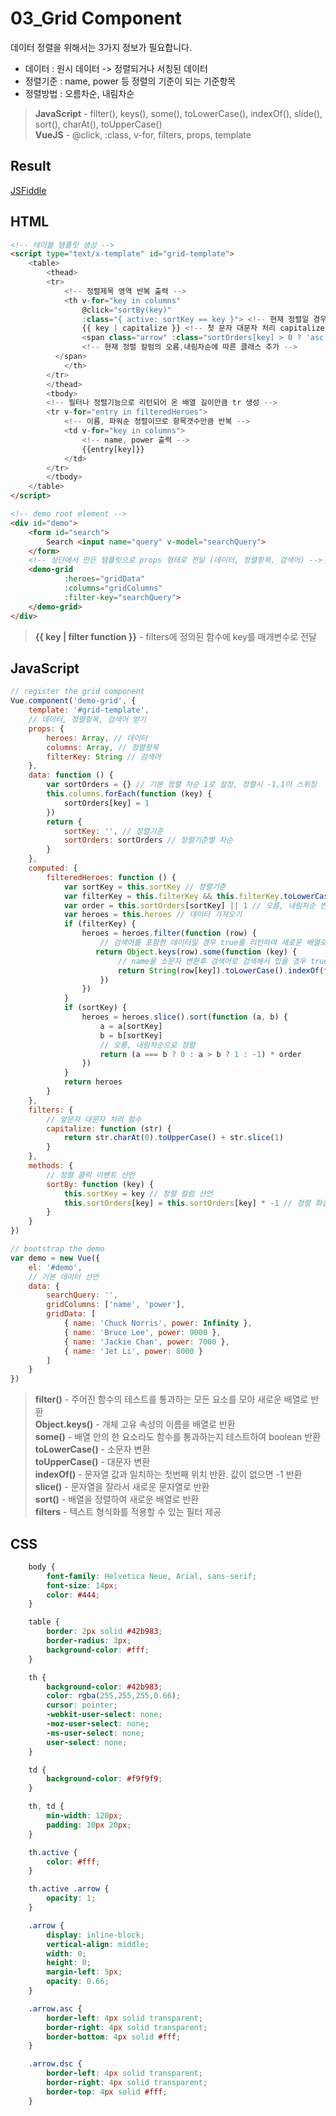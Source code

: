 # 03_Grid Component 


데이터 정렬을 위해서는 3가지 정보가 필요합니다.
- 데이터 : 원시 데이터 -> 정렬되거나 서칭된 데이터
- 정렬기준 : name, power 등 정렬의 기준이 되는 기준항목
- 정렬방법 : 오름차순, 내림차순

> **JavaScript** - filter(), keys(), some(), toLowerCase(), indexOf(), slide(), sort(), charAt(), toUpperCase()<br>
> **VueJS** - @click, :class, v-for, filters, props, template

## Result
<a target="_blank" href="https://jsfiddle.net/Tertia/vbyon64p/6/">JSFiddle</a>

## HTML
```html
<!-- 테이블 템플릿 생성 -->
<script type="text/x-template" id="grid-template">
    <table>
        <thead>
        <tr>
            <!-- 정렬제목 영역 반복 출력 -->
            <th v-for="key in columns"
                @click="sortBy(key)"
                :class="{ active: sortKey == key }"> <!-- 현재 정렬일 경우 클래스 추가 -->
                {{ key | capitalize }} <!-- 첫 문자 대문자 처리 capitalize -->
                <span class="arrow" :class="sortOrders[key] > 0 ? 'asc' : 'dsc'">
                <!-- 현재 정렬 칼럼의 오름,내림차순에 따른 클래스 추가 -->
          </span>
            </th>
        </tr>
        </thead>
        <tbody>
        <!-- 필터나 정렬기능으로 리턴되어 온 배열 길이만큼 tr 생성 -->
        <tr v-for="entry in filteredHeroes">
            <!-- 이름, 파워순 정렬이므로 항목갯수만큼 반복 -->
            <td v-for="key in columns">
                <!-- name, power 출력 -->
                {{entry[key]}}
            </td>
        </tr>
        </tbody>
    </table>
</script>

<!-- demo root element -->
<div id="demo">
    <form id="search">
        Search <input name="query" v-model="searchQuery">
    </form>
    <!-- 상단에서 만든 템플릿으로 props 형태로 전달 (데이터, 정렬항목, 검색어) -->
    <demo-grid
            :heroes="gridData"
            :columns="gridColumns"
            :filter-key="searchQuery">
    </demo-grid>
</div>
```
> **{{ key | filter function }}** - filters에 정의된 함수에 key를 매개변수로 전달

## JavaScript
```javascript
// register the grid component
Vue.component('demo-grid', {
    template: '#grid-template',
    // 데이터, 정렬항목, 검색어 받기
    props: {
        heroes: Array, // 데이터
        columns: Array, // 정렬항목
        filterKey: String // 검색어
    },
    data: function () {
        var sortOrders = {} // 기본 정렬 차순 1로 설정, 정렬시 -1,1이 스위칭
        this.columns.forEach(function (key) {
            sortOrders[key] = 1
        })
        return {
            sortKey: '', // 정렬기준
            sortOrders: sortOrders // 정렬기준별 차순
        }
    },
    computed: {
        filteredHeroes: function () {
            var sortKey = this.sortKey // 정렬기준
            var filterKey = this.filterKey && this.filterKey.toLowerCase() // 검색어 소문자로 변환
            var order = this.sortOrders[sortKey] || 1 // 오름, 내림차순 변수
            var heroes = this.heroes // 데이터 가져오기
            if (filterKey) {
                heroes = heroes.filter(function (row) {
                    // 검색어를 포함한 데이터일 경우 true를 리턴하여 새로운 배열로 반환
                   return Object.keys(row).some(function (key) {
                        // name을 소문자 변환후 검색어로 검색해서 있을 경우 true 반환
                        return String(row[key]).toLowerCase().indexOf(filterKey) > -1
                    })
                })
            }
            if (sortKey) {
                heroes = heroes.slice().sort(function (a, b) {
                    a = a[sortKey]
                    b = b[sortKey]
                    // 오름, 내림차순으로 정렬
                    return (a === b ? 0 : a > b ? 1 : -1) * order
                })
            }
            return heroes
        }
    },
    filters: {
        // 앞문자 대문자 처리 함수
        capitalize: function (str) {
            return str.charAt(0).toUpperCase() + str.slice(1)
        }
    },
    methods: {
        // 정렬 클릭 이벤트 선언
        sortBy: function (key) {
            this.sortKey = key // 정렬 칼럼 선언
            this.sortOrders[key] = this.sortOrders[key] * -1 // 정렬 화살표 클래스 추가 + 오름, 내림차순 처리
        }
    }
})

// bootstrap the demo
var demo = new Vue({
    el: '#demo',
    // 기본 데이터 선언
    data: {
        searchQuery: '',
        gridColumns: ['name', 'power'],
        gridData: [
            { name: 'Chuck Norris', power: Infinity },
            { name: 'Bruce Lee', power: 9000 },
            { name: 'Jackie Chan', power: 7000 },
            { name: 'Jet Li', power: 8000 }
        ]
    }
})
```
> **filter()** - 주어진 함수의 테스트를 통과하는 모든 요소를 모아 새로운 배열로 반환<br>
> **Object.keys()** - 개체 고유 속성의 이름을 배열로 반환<br>
> **some()** - 배열 안의 한 요소라도 함수를 통과하는지 테스트하여 boolean 반환<br>
> **toLowerCase()** - 소문자 변환<br>
> **toUpperCase()** - 대문자 변환<br>
> **indexOf()** - 문자열 값과 일치하는 첫번째 위치 반환. 값이 없으면 -1 반환<br>
> **slice()** - 문자열을 잘라서 새로운 문자열로 반환<br>
> **sort()** - 배열을 정렬하여 새로운 배열로 반환<br>
> **filters** - 텍스트 형식화를 적용할 수 있는 필터 제공
 
## CSS
```css
    body {
        font-family: Helvetica Neue, Arial, sans-serif;
        font-size: 14px;
        color: #444;
    }

    table {
        border: 2px solid #42b983;
        border-radius: 3px;
        background-color: #fff;
    }

    th {
        background-color: #42b983;
        color: rgba(255,255,255,0.66);
        cursor: pointer;
        -webkit-user-select: none;
        -moz-user-select: none;
        -ms-user-select: none;
        user-select: none;
    }

    td {
        background-color: #f9f9f9;
    }

    th, td {
        min-width: 120px;
        padding: 10px 20px;
    }

    th.active {
        color: #fff;
    }

    th.active .arrow {
        opacity: 1;
    }

    .arrow {
        display: inline-block;
        vertical-align: middle;
        width: 0;
        height: 0;
        margin-left: 5px;
        opacity: 0.66;
    }

    .arrow.asc {
        border-left: 4px solid transparent;
        border-right: 4px solid transparent;
        border-bottom: 4px solid #fff;
    }

    .arrow.dsc {
        border-left: 4px solid transparent;
        border-right: 4px solid transparent;
        border-top: 4px solid #fff;
    }
```